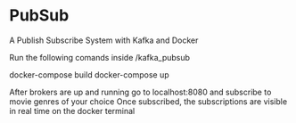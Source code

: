 # PubSub
A Publish Subscribe System with Kafka and Docker

Run the following comands inside /kafka_pubsub

docker-compose build
docker-compose up

After brokers are up and running go to localhost:8080 and subscribe to movie genres of your choice
Once subscribed, the subscriptions are visible in real time on the docker terminal
